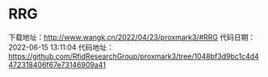 # RRG
下载地址：http://www.wangk.cn/2022/04/23/proxmark3/#RRG
代码日期：2022-06-15 13:11:04
代码地址：https://github.com/RfidResearchGroup/proxmark3/tree/1048bf3d9bc1c4d4472318406f67e73146909a41
